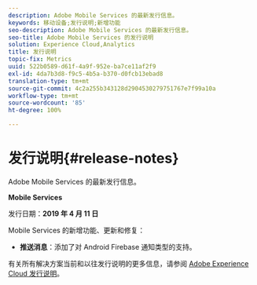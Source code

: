 ```yaml
---
description: Adobe Mobile Services 的最新发行信息。
keywords: 移动设备;发行说明;新增功能
seo-description: Adobe Mobile Services 的最新发行信息。
seo-title: Adobe Mobile Services 的发行说明
solution: Experience Cloud,Analytics
title: 发行说明
topic-fix: Metrics
uuid: 522b0589-d61f-4a9f-952e-ba7ce11af2f9
exl-id: 4da7b3d8-f9c5-4b5a-b370-d0fcb13ebad8
translation-type: tm+mt
source-git-commit: 4c2a255b343128d2904530279751767e7f99a10a
workflow-type: tm+mt
source-wordcount: '85'
ht-degree: 100%

---
```


# 发行说明{#release-notes}

Adobe Mobile Services 的最新发行信息。

**Mobile Services**

发行日期：**2019 年 4 月 11 日**

Mobile Services 的新增功能、更新和修复：

* **推送消息**：添加了对 Android Firebase 通知类型的支持。

有关所有解决方案当前和以往发行说明的更多信息，请参阅 [Adobe Experience Cloud 发行说明](https://docs.adobe.com/content/help/zh-Hans/release-notes/experience-cloud/current.html)。
